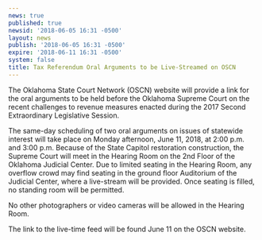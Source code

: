```yaml
---
news: true
published: true
newsid: '2018-06-05 16:31 -0500'
layout: news
publish: '2018-06-05 16:31 -0500'
expire: '2018-06-11 16:31 -0500'
system: false
title: Tax Referendum Oral Arguments to be Live-Streamed on OSCN
---
```

The Oklahoma State Court Network (OSCN) website will provide a link for the oral arguments to be held before the Oklahoma Supreme Court on the recent challenges to revenue measures enacted during the 2017 Second Extraordinary Legislative Session.

The same-day scheduling of two oral arguments on issues of statewide interest will take place on Monday afternoon, June 11, 2018, at 2:00 p.m. and 3:00 p.m.  Because of the State Capitol restoration construction, the Supreme Court will meet in the Hearing Room on the 2nd Floor of the Oklahoma Judicial Center.  Due to limited seating in the Hearing Room, any overflow crowd may find seating in the ground floor Auditorium of the Judicial Center, where a live-stream will be provided. Once seating is filled, no standing room will be permitted.

No other photographers or video cameras will be allowed in the Hearing Room.

The link to the live-time feed will be found June 11 on the OSCN website.

